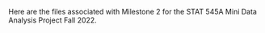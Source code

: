 Here are the files associated with Milestone 2 for the STAT 545A Mini Data Analysis Project Fall 2022. 
